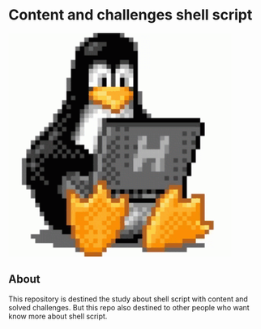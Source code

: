 # Content and challenges shell script


![](/img/linux-bit.gif)

## About

This repository is destined the study about shell script with content and solved challenges. But this repo also destined to other people who want know more about shell script.
